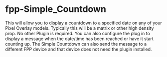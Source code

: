 # fpp-Simple_Countdown
This will allow you to display a countdown to a specified date on any of your Pixel Overlay models. Typically this will be a matrix or other high density prop. No other Plugin is required. You can also configure the plug in to display a message when the date/time has been reached or have it start counting up. The Simple Countdown can also send the message to a different FPP device and that device does not need the plugin installed.
